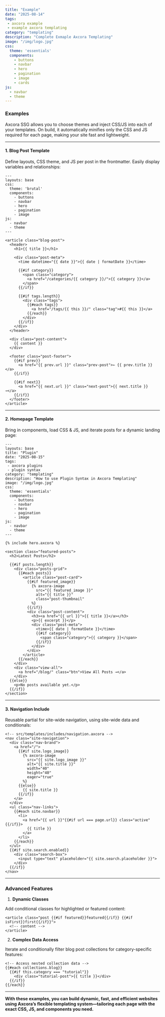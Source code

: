 ```yaml
---
title: "Example"
date: "2025-08-14"
tags: 
 - axcora example
 - example axcora templating
category: "templating"
description: "Complete Exmaple Axcora Templating"
image: "/img/logo.jpg"
css:
  theme: 'essentials'
  components:
    - buttons
    - navbar
    - hero
    - pagination
    - image
    - cards
js:
  - navbar
  - theme
---
```

### Examples

Axcora SSG allows you to choose themes and inject CSS/JS into each of your templates. On build, it automatically minifies only the CSS and JS required for each page, making your site fast and lightweight.

---

#### 1. Blog Post Template

Define layouts, CSS theme, and JS per post in the frontmatter. Easily display variables and relationships:

```
---
layouts: base
css:
  theme: 'brutal'
  components:
    - buttons
    - navbar
    - hero
    - pagination
    - image
js:
  - navbar
  - theme
---

<article class="blog-post">
  <header>
    <h1>{{ title }}</h1>
    
    <div class="post-meta">
      <time datetime="{{ date }}">{{ date | formatDate }}</time>
      
      {{#if category}}
        <span class="category">
          <a href="/categories/{{ category }}/">{{ category }}</a>
        </span>
      {{/if}}
      
      {{#if tags.length}}
        <div class="tags">
          {{#each tags}}
            <a href="/tags/{{ this }}/" class="tag">#{{ this }}</a>
          {{/each}}
        </div>
      {{/if}}
    </div>
  </header>

  <div class="post-content">
    {{ content }}
  </div>

  <footer class="post-footer">
    {{#if prev}}
      <a href="{{ prev.url }}" class="prev-post">← {{ prev.title }}</a>
    {{/if}}
    
    {{#if next}}
      <a href="{{ next.url }}" class="next-post">{{ next.title }} →</a>
    {{/if}}
  </footer>
</article>
```

---

#### 2. Homepage Template

Bring in components, load CSS & JS, and iterate posts for a dynamic landing page:

```
---
layouts: base
title: "Plugin"
date: "2025-08-15"
tags: 
 - axcora plugins
 - plugin syntax
category: "templating"
description: "How to use Plugin Syntax in Axcora Templating"
image: "/img/logo.jpg"
css:
  theme: 'essentials'
  components:
    - buttons
    - navbar
    - hero
    - pagination
    - image
js:
  - navbar
  - theme
---

{% include hero.axcora %}

<section class="featured-posts">
  <h2>Latest Posts</h2>
  
  {{#if posts.length}}
    <div class="posts-grid">
      {{#each posts}}
        <article class="post-card">
          {{#if featured_image}}
            {% axcora-image 
              src="{{ featured_image }}" 
              alt="{{ title }}"
              class="post-thumbnail"
            %}
          {{/if}}
          <div class="post-content">
            <h3><a href="{{ url }}">{{ title }}</a></h3>
            <p>{{ excerpt }}</p>
            <div class="post-meta">
              <time>{{ date | formatDate }}</time>
              {{#if category}}
                <span class="category">{{ category }}</span>
              {{/if}}
            </div>
          </div>
        </article>
      {{/each}}
    </div>
    <div class="view-all">
      <a href="/blog/" class="btn">View All Posts →</a>
    </div>
  {{else}}
    <p>No posts available yet.</p>
  {{/if}}
</section>
```

---

#### 3. Navigation Include

Reusable partial for site-wide navigation, using site-wide data and conditionals:

```
<!-- src/templates/includes/navigation.axcora -->
<nav class="site-navigation">
  <div class="nav-brand">
    <a href="/">
      {{#if site.logo_image}}
        {% axcora-image 
          src="{{ site.logo_image }}" 
          alt="{{ site.title }}"
          width="40" 
          height="40"
          eager="true"
        %}
      {{else}}
        {{ site.title }}
      {{/if}}
    </a>
  </div>
  <ul class="nav-links">
    {{#each site.navbar}}
      <li>
        <a href="{{ url }}"{{#if url === page.url}} class="active"{{/if}}>
          {{ title }}
        </a>
      </li>
    {{/each}}
  </ul>
  {{#if site.search.enabled}}
    <div class="search-box">
      <input type="text" placeholder="{{ site.search.placeholder }}">
    </div>
  {{/if}}
</nav>
```

---

### Advanced Features

1. **Dynamic Classes**

Add conditional classes for highlighted or featured content:

```
<article class="post {{#if featured}}featured{{/if}} {{#if isFirst}}first{{/if}}">
  <!-- content -->
</article>
```

2. **Complex Data Access**

Iterate and conditionally filter blog post collections for category-specific features:

```
<!-- Access nested collection data -->
{{#each collections.blog}}
  {{#if this.category === "tutorial"}}
    <div class="tutorial-post">{{ title }}</div>
  {{/if}}
{{/each}}
```

---

**With these examples, you can build dynamic, fast, and efficient websites using Axcora’s flexible templating system—tailoring each page with the exact CSS, JS, and components you need.**
